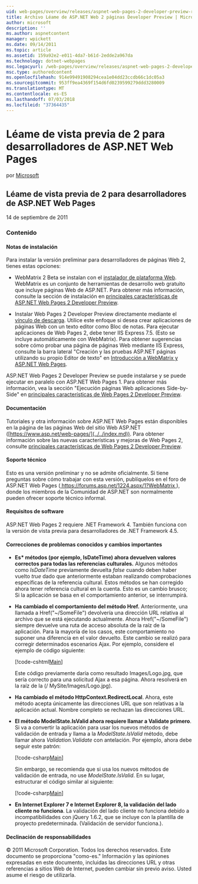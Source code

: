 ```yaml
---
uid: web-pages/overview/releases/aspnet-web-pages-2-developer-preview-readme
title: Archivo Léame de ASP.NET Web 2 páginas Developer Preview | Microsoft Docs
author: microsoft
description: ''
ms.author: aspnetcontent
manager: wpickett
ms.date: 09/14/2011
ms.topic: article
ms.assetid: 159a92e2-e011-4da7-b61d-2edde2a967da
ms.technology: dotnet-webpages
msc.legacyurl: /web-pages/overview/releases/aspnet-web-pages-2-developer-preview-readme
msc.type: authoredcontent
ms.openlocfilehash: 914e99491908294cea1e04dd23ccdb66c1dc05a3
ms.sourcegitcommit: 953ff9ea4369f154d6fd0239599279ddd3280009
ms.translationtype: MT
ms.contentlocale: es-ES
ms.lasthandoff: 07/03/2018
ms.locfileid: "37364435"
---
```

<a name="aspnet-web-pages-2-developer-preview-readme"></a>Léame de vista previa de 2 para desarrolladores de ASP.NET Web Pages
====================
por [Microsoft](https://github.com/microsoft)

## <a name="aspnet-web-pages-2-developer-preview-readme"></a>Léame de vista previa de 2 para desarrolladores de ASP.NET Web Pages

14 de septiembre de 2011

### <a name="contents"></a>Contenido

#### <a id="_Toc303701284"></a>  Notas de instalación

Para instalar la versión preliminar para desarrolladores de páginas Web 2, tienes estas opciones:

- WebMatrix 2 Beta se instalan con el [instalador de plataforma Web](https://go.microsoft.com/fwlink/?LinkId=226883). WebMatrix es un conjunto de herramientas de desarrollo web gratuito que incluye páginas Web de ASP.NET. Para obtener más información, consulte la sección de instalación en [principales características de ASP.NET Web Pages 2 Developer Preview](https://go.microsoft.com/fwlink/?LinkID=227824).

- Instalar Web Pages 2 Developer Preview directamente mediante el [vínculo de descarga](https://go.microsoft.com/fwlink/?LinkID=226335). Utilice este enfoque si desea crear aplicaciones de páginas Web con un texto editor como Bloc de notas. Para ejecutar aplicaciones de Web Pages 2, debe tener IIS Express 7.5. (Esto se incluye automáticamente con WebMatrix). Para obtener sugerencias sobre cómo probar una página de páginas Web mediante IIS Express, consulte la barra lateral "Creación y las pruebas ASP.NET páginas utilizando su propio Editor de texto" en [Introducción a WebMatrix y ASP.NET Web Pages](https://go.microsoft.com/fwlink/?LinkId=202889).

ASP.NET Web Pages 2 Developer Preview se puede instalarse y se puede ejecutar en paralelo con ASP.NET Web Pages 1. <a id="a"></a>Para obtener más información, vea la sección "Ejecución páginas Web aplicaciones Side-by-Side" en [principales características de Web Pages 2 Developer Preview](https://go.microsoft.com/fwlink/?LinkID=227824).

#### <a id="_Toc303701285"></a>  Documentación

Tutoriales y otra información sobre ASP.NET Web Pages están disponibles en la página de las páginas Web del sitio Web ASP.NET ([https://www.asp.net/web-pages/](../../index.md)). Para obtener información sobre las nuevas características y mejoras de Web Pages 2, consulte [principales características de Web Pages 2 Developer Preview](https://go.microsoft.com/fwlink/?LinkID=227824).

#### <a id="_Toc303701286"></a>  Soporte técnico

<a id="_Toc209852135"></a><a id="_Toc255833657"></a> Esto es una versión preliminar y no se admite oficialmente. Si tiene preguntas sobre cómo trabajar con esta versión, publíquelos en el foro de ASP.NET Web Pages ([ https://forums.asp.net/1224.aspx/1?WebMatrix ](https://forums.asp.net/1224.aspx/1?WebMatrix) ), donde los miembros de la Comunidad de ASP.NET son normalmente pueden ofrecer soporte técnico informal.

#### <a id="_Toc303701287"></a>  Requisitos de software

ASP.NET Web Pages 2 requiere .NET Framework 4. También funciona con la versión de vista previa para desarrolladores de .NET Framework 4.5.

<a id="_Toc303701288"></a><a id="_Breaking_Changes"></a>

#### <a name="fixes-known-issues-and-breaking-changes"></a>Correcciones de problemas conocidos y cambios importantes

<a id="_Toc224729061"></a><a id="_Toc238051347"></a>

- **Es\* métodos (por ejemplo, IsDateTime) ahora devuelven valores correctos para todas las referencias culturales.** Algunos métodos como *IsDateTime* previamente devuelta *false* cuando deben haber vuelto *true* dado que anteriormente estaban realizando comprobaciones específicas de la referencia cultural. Estos métodos se han corregido ahora tener referencia cultural en la cuenta. Esto es un cambio brusco; Si la aplicación se basa en el comportamiento anterior, se interrumpirá.
- **Ha cambiado el comportamiento del método Href.** Anteriormente, una llamada a Href("~/SomeFile") devolvería una dirección URL relativa al archivo que se está ejecutando actualmente. Ahora Href("~/SomeFile") siempre devuelve una ruta de acceso absoluta de la raíz de la aplicación. Para la mayoría de los casos, este comportamiento no suponer una diferencia en el valor devuelto. Este cambio se realizó para corregir determinados escenarios Ajax. Por ejemplo, considere el ejemplo de código siguiente: 

    [!code-cshtml[Main](aspnet-web-pages-2-developer-preview-readme/samples/sample1.cshtml)]

    Este código previamente daría como resultado Images/Logo.jpg, que sería correcto para una solicitud Ajax a esa página. Ahora resolverá en la raíz de la (/ MySite/Images/Logo.jpg).
- **Ha cambiado el método HttpContext.RedirectLocal**. Ahora, este método acepta únicamente las direcciones URL que son relativas a la aplicación actual. Nombre completo se rechazan las direcciones URL.
- **El método ModelState.IsValid ahora requiere llamar a Validate primero**. Si va a convertir la aplicación para usar los nuevos métodos de validación de entrada y llama a la *ModelState.IsValid* método, debe llamar ahora *Validation.Validate* con antelación. Por ejemplo, ahora debe seguir este patrón: 

    [!code-csharp[Main](aspnet-web-pages-2-developer-preview-readme/samples/sample2.cs)]

  Sin embargo, se recomienda que si usa los nuevos métodos de validación de entrada, no use *ModelState.IsValid*. En su lugar, estructurar el código similar al siguiente: 

    [!code-csharp[Main](aspnet-web-pages-2-developer-preview-readme/samples/sample3.cs)]
- **En Internet Explorer 7 e Internet Explorer 8, la validación del lado cliente no funciona**. La validación del lado cliente no funciona debido a incompatibilidades con jQuery 1.6.2, que se incluye con la plantilla de proyecto predeterminada. (Validación de servidor funciona.).

#### <a id="_Toc303701289"></a>  Declinación de responsabilidades

© 2011 Microsoft Corporation. Todos los derechos reservados. Este documento se proporciona "como-es." Información y las opiniones expresadas en este documento, incluidas las direcciones URL y otras referencias a sitios Web de Internet, pueden cambiar sin previo aviso. Usted asume el riesgo de utilizarla.
